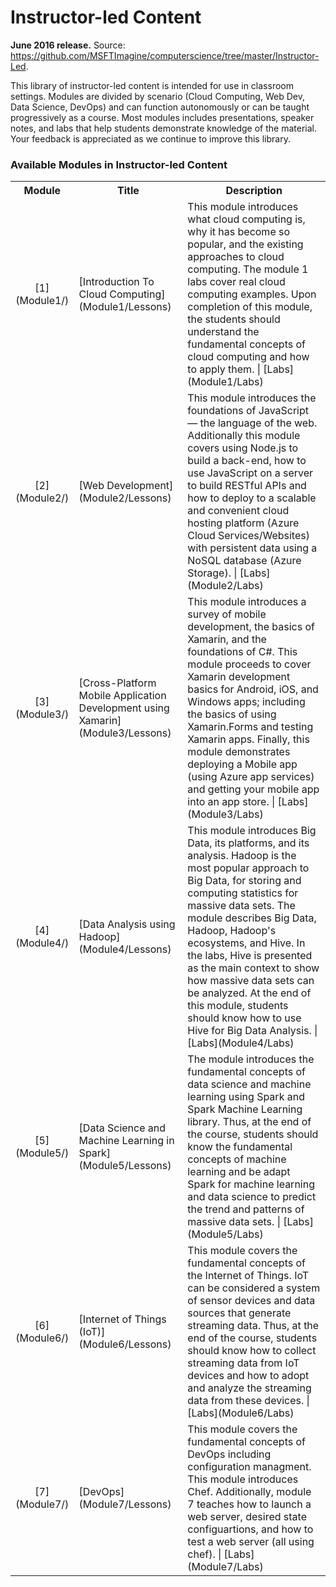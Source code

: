 <html lang="en">
   <head>
      <meta charset="utf-8">
      <meta http-equiv="X-UA-Compatible" content="IE=edge">
      <meta name="viewport" content="width=device-width, initial-scale=1">
      <title>Academic Resources / Instructor-led Content</title>
	  <link rel="stylesheet" href="style.css">
   </head>
   <body id="home">
      <div class="container">
         <div class="jumbotron">
            <h1>Instructor-led Content</h1>
            <p><b>June 2016 release.</b> Source: <a href="https://github.com/MSFTImagine/computerscience/tree/master/Instructor-Led">https://github.com/MSFTImagine/computerscience/tree/master/Instructor-Led</a>.</p>
            <p>
            This library of instructor-led content is intended for use in classroom settings. Modules are divided by scenario (Cloud Computing, Web Dev, Data Science, DevOps) and can function autonomously or can be taught progressively as a course. Most modules includes presentations, speaker notes, and labs that help students demonstrate knowledge of the material. Your feedback is appreciated as we continue to improve this library.
            </p>
            </div>
         </div>
         <div class="panel panel-default">
            <div class="panel-heading">
               <h3 class="panel-title">Available Modules in Instructor-led Content</h3>
            </div>
            <div class="panel-body">
               <table class="table table-bordered table-hover">
                  <col width="1*">
                  <col width="3*">
                  <col width="5*">
                  <tr>
                     <th>Module</th>
                     <th align="center">Title</th>
                     <th>Description</th>
                  </tr>
                  <tr>
                     <td align="center">[1](Module1/)</td>
                     <td>[Introduction To Cloud Computing](Module1/Lessons)</td>
                     <td>This module introduces what cloud computing is, why it has become so popular, and the existing approaches to cloud computing. The module 1 labs cover real cloud computing examples. Upon completion of this module, the students should understand the fundamental concepts of cloud computing and how to apply them. | [Labs](Module1/Labs)
                     </td>
                  </tr>
                  <tr>
                     <td align="center">[2](Module2/)</td>
                     <td>[Web Development](Module2/Lessons)</td>
                     <td>This module introduces the foundations of JavaScript — the language of the web. Additionally this module covers using Node.js to build a back-end, how to use JavaScript on a server to build RESTful APIs and how to deploy to a scalable and convenient cloud hosting platform (Azure Cloud Services/Websites) with persistent data using a NoSQL database (Azure Storage). | [Labs](Module2/Labs)
                     </td>
                  </tr>
                  <tr>
                     <td align="center">[3](Module3/)</td>
                     <td>[Cross-Platform Mobile Application Development using Xamarin](Module3/Lessons)</td>
                     <td>This module introduces a survey of mobile development, the basics of Xamarin, and the foundations of C#. This module proceeds to cover Xamarin development basics for Android, iOS, and Windows apps; including the basics of using Xamarin.Forms and testing Xamarin apps. Finally, this module demonstrates deploying a Mobile app (using Azure app services) and getting your mobile app into an app store. | [Labs](Module3/Labs)
                     </td>
                  </tr>		
                  <tr>
                     <td align="center">[4](Module4/)</td>
                     <td>[Data Analysis using Hadoop](Module4/Lessons)</td>
                     <td>This module introduces Big Data, its platforms, and its analysis. Hadoop is the most popular approach to Big Data, for storing and computing statistics for massive data sets. The module describes Big Data, Hadoop, Hadoop's ecosystems, and Hive. In the labs, Hive is presented as the main context to show how massive data sets can be analyzed. At the end of this module, students should know how to use Hive for Big Data Analysis. | [Labs](Module4/Labs)
                     </td>
                  </tr>
                  <tr>
                     <td align="center">[5](Module5/)</td>
                     <td>[Data Science and Machine Learning in Spark](Module5/Lessons)</td>
                     <td>The module introduces the fundamental concepts of data science and machine learning using Spark and Spark Machine Learning library. Thus, at the end of the course, students should know the fundamental concepts of machine learning and be adapt Spark for machine learning and data science to predict the trend and patterns of massive data sets. | [Labs](Module5/Labs)
                     </td>
                  </tr>
                  <tr>
                     <td align="center">[6](Module6/)</td>
                     <td>[Internet of Things (IoT)](Module6/Lessons)</td>
                     <td>This module covers the fundamental concepts of the Internet of Things. IoT can be considered a system of sensor devices and data sources that generate streaming data. Thus, at the end of the course, students should know how to collect streaming data from IoT devices and how to adopt and analyze the streaming data from these devices. | [Labs](Module6/Labs)
                     </td>
                  </tr>
                  <tr>
                     <td align="center">[7](Module7/)</td>
                     <td>[DevOps](Module7/Lessons)</td>
                     <td>This module covers the fundamental concepts of DevOps including configuration managment. This module introduces Chef. Additionally, module 7 teaches how to launch a web server, desired state configuartions, and how to test a web server (all using chef). | [Labs](Module7/Labs)
                     </td>
                  </tr>
               </table>
            </div>
         </div>
      </div>
   </body>
</html>
